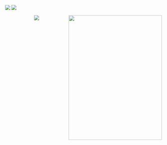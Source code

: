 
<p align="left">
<img  src="mychar.gif"  /> 
<img  src="https://github-readme-stats.vercel.app/api?username=MrAbdelaziz&show_icons=true&bg_color=30,282a36,282a36&title_color=07ddf4&text_color=fff&icon_color=07ddf4">
</p>

<img  align="right" src="https://github-readme-stats.vercel.app/api/top-langs/?username=MrAbdelaziz&theme=dracula&title_color=07ddf4&text_color=fff" width="300" height="400"/>

<p align="center">
<img src="https://visitor-badge.laobi.icu/badge?page_id=MrAbdelaziz" id="counter">
</p>
